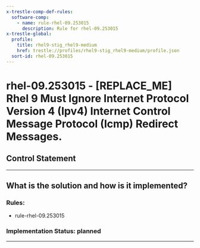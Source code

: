 ```yaml
---
x-trestle-comp-def-rules:
  software-comp:
    - name: rule-rhel-09.253015
      description: Rule for rhel-09.253015
x-trestle-global:
  profile:
    title: rhel9-stig_rhel9-medium
    href: trestle://profiles/rhel9-stig_rhel9-medium/profile.json
  sort-id: rhel-09.253015
---
```


# rhel-09.253015 - \[REPLACE_ME\] Rhel 9 Must Ignore Internet Protocol Version 4 (Ipv4) Internet Control Message Protocol (Icmp) Redirect Messages.

## Control Statement

______________________________________________________________________

## What is the solution and how is it implemented?

<!-- For implementation status enter one of: implemented, partial, planned, alternative, not-applicable -->

<!-- Note that the list of rules under ### Rules: is read-only and changes will not be captured after assembly to JSON -->

<!-- Add control implementation description here for control: rhel-09.253015 -->

### Rules:

  - rule-rhel-09.253015

### Implementation Status: planned

______________________________________________________________________

